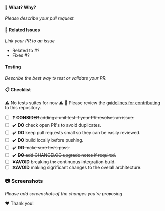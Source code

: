<!--
SPDX-FileCopyrightText: 2023 Marlon W (Mawoka)

SPDX-License-Identifier: MPL-2.0
-->

#### :tophat: What? Why?
*Please describe your pull request.*

#### :pushpin: Related Issues
*Link your PR to an issue*
- Related to #?
- Fixes #?

#### Testing
*Describe the best way to test or validate your PR.*

#### :clipboard: Checklist
⚠️  No tests suites for now ⚠️
:rotating_light: Please review the [guidelines for contributing](https://github.com/mawoka-myblock/ClassQuiz/blob/master/CONTRIBUTING.md) to this repository.

- [ ] :question: ~~**CONSIDER** adding a unit test if your PR resolves an issue.~~
- [ ] :heavy_check_mark: **DO** check open PR's to avoid duplicates.
- [ ] :heavy_check_mark: **DO** keep pull requests small so they can be easily reviewed.
- [ ] :heavy_check_mark: **DO** build locally before pushing.
- [ ] :heavy_check_mark: ~~**DO** make sure tests pass.~~
- [ ] :heavy_check_mark: ~~**DO** add CHANGELOG upgrade notes if required.~~
- [ ] :x:~~**AVOID** breaking the continuous integration build.~~
- [ ] :x:**AVOID** making significant changes to the overall architecture.

### :camera: Screenshots
*Please add screenshots of the changes you're proposing*

:hearts: Thank you!
